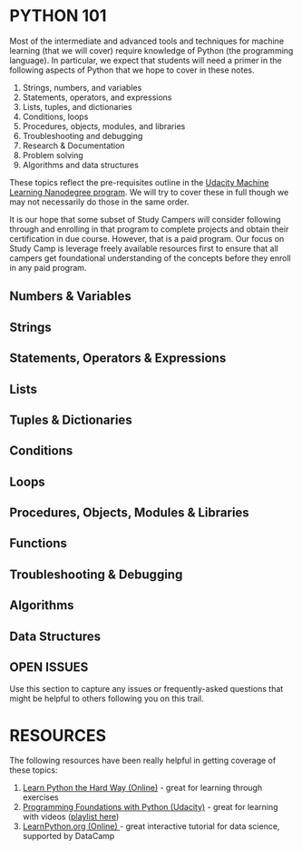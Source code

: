 # PYTHON 101

Most of the intermediate and advanced tools and techniques for machine learning \(that we will cover\) require knowledge of Python \(the programming language\). In particular, we expect that students will need a primer in the following aspects of Python that we hope to cover in these notes. 

1. Strings, numbers, and variables
2. Statements, operators, and expressions
3. Lists, tuples, and dictionaries
4. Conditions, loops
5. Procedures, objects, modules, and libraries
6. Troubleshooting and debugging
7. Research & Documentation
8. Problem solving
9. Algorithms and data structures

These topics reflect the pre-requisites outline in the [Udacity Machine Learning Nanodegree program](https://www.udacity.com/course/machine-learning-engineer-nanodegree--nd009). We will try to cover these in full though we may not necessarily do those in the same order.

It is our hope that some subset of Study Campers will consider following through and enrolling in that program to complete projects and obtain their certification in due course. However, that is a paid program. Our focus on Study Camp is leverage freely available resources first to ensure that all campers get foundational understanding of the concepts before they enroll in any paid program.

## 

## Numbers & Variables

## Strings

## Statements, Operators & Expressions

## Lists

## Tuples & Dictionaries

## Conditions 

## Loops

## Procedures, Objects, Modules & Libraries

## Functions

## Troubleshooting & Debugging

## Algorithms

## Data Structures 

##  

##  

## OPEN ISSUES

Use this section to capture any issues or frequently-asked questions that might be helpful to others following you on this trail.



# RESOURCES

The following resources have been really helpful in getting coverage of these topics:

1. [Learn Python the Hard Way \(Online\)](https://learnpythonthehardway.org/book/) - great for learning through exercises
2. [Programming Foundations with Python \(Udacity\)](https://www.udacity.com/course/programming-foundations-with-python--ud036) - great for learning with videos \([playlist here](https://www.youtube.com/watch?v=X0FoelOIZM0&list=PLAwxTw4SYaPnYajEbZvqtcVWQ6XGhvtOW)\)
3. [LearnPython.org \(Online\) ](https://www.learnpython.org/)- great interactive tutorial for data science, supported by DataCamp



